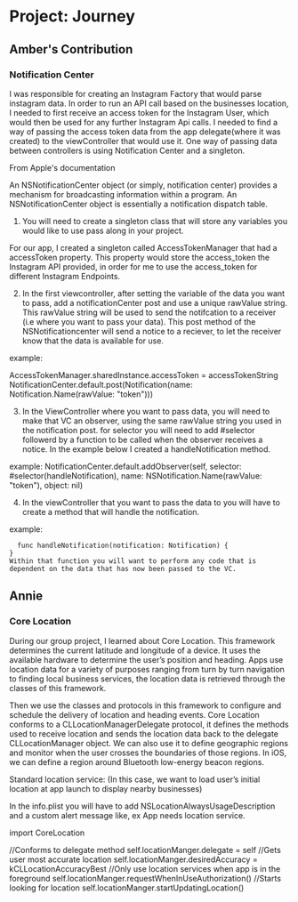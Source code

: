 # Project: Journey

## Amber's Contribution
### Notification Center

I was responsible for creating an Instagram Factory that would parse instagram data. In order to run an API call based on the businesses location, I needed to first 
receive an access token for the Instagram User, which would then be used for any further Instagram Api calls. I needed to find a way of passing the access token data from the app delegate(where it was created)
to the viewController that would use it. One way of passing data between controllers is using Notification Center and a singleton.

From Apple's documentation 

An NSNotificationCenter object (or simply, notification center) provides a mechanism for broadcasting information within a program. An NSNotificationCenter object is essentially a notification dispatch table.

1. You will need to create a singleton class that will store any variables you would like to use pass along in your project.
  
 For our app, I created a singleton called  AccessTokenManager that had a accessToken property. This property would store the access_token the Instagram API provided, in order for me to use the access_token for different Instagram Endpoints.

2. In the first viewcontroller, after setting the variable of the data you want to pass, add a notificationCenter post and use a unique rawValue string. This rawValue string will be used to send the notifcation to a receiver (i.e where you want to pass your data). This post method of the NSNotificationcenter will send a notice to a reciever, to let the receiver know that the data is available for use. 

example: 

AccessTokenManager.sharedInstance.accessToken = accessTokenString
NotificationCenter.default.post(Notification(name: Notification.Name(rawValue: "token")))

3. In the ViewController where you want to pass data, you will need to make that VC an observer, using the same rawValue string you used in the notification post. for selector you will need to add #selector followerd by a function to be called when the observer receives a notice. In the example below I created a handleNotification method. 

example: 
NotificationCenter.default.addObserver(self, selector: #selector(handleNotification), name: NSNotification.Name(rawValue: "token"), object: nil)

4. In the viewController that you want to pass the data to you will have to create a method that will handle the notification. 

example: 

      func handleNotification(notification: Notification) {
    }
    Within that function you will want to perform any code that is dependent on the data that has now been passed to the VC.
    
## Annie
### Core Location

During our group project, I learned about Core Location. This framework determines the current latitude and longitude of a device. It uses the available hardware to determine the user’s position and heading. Apps use location data for a variety of purposes ranging from turn by turn navigation to finding local business services, the location data is retrieved through the classes of this framework.

Then we use the classes and protocols in this framework to configure and schedule the delivery of location and heading events. Core Location conforms to a CLLocationManagerDelegate protocol, it defines the methods used to receive location and sends the location data back to the delegate CLLocationManager object. We can also use it to define geographic regions and monitor when the user crosses the boundaries of those regions. In iOS, we can define a region around Bluetooth low-energy beacon regions.

Standard location service: (In this case, we want to load user’s initial location at app launch to display nearby businesses)

In the info.plist you will have to add NSLocationAlwaysUsageDescription and a custom alert message like, ex App needs location service.

import CoreLocation

//Conforms to delegate method
        self.locationManger.delegate = self
 //Gets user most accurate location
        self.locationManger.desiredAccuracy = kCLLocationAccuracyBest
//Only use location services when app is in the foreground
        self.locationManger.requestWhenInUseAuthorization()
//Starts looking for location
        self.locationManger.startUpdatingLocation()


